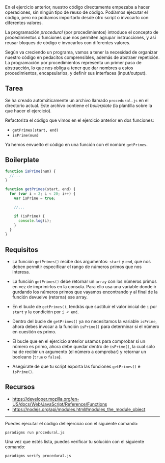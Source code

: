 En el ejercicio anterior, nuestro código directamente empezaba a hacer
operaciones, sin ningún tipo de reuso de código. Podíamos ejecutar el código,
pero no podíamos importarlo desde otro script o invocarlo con diferentes
valores.

La programación _procedural_ (por procedimientos) introduce el concepto de
procedimientos o funciones que nos permiten agrupar instrucciones, y así reusar
bloques de código e invocarlos con diferentes valores.

Según va creciendo un programa, vamos a tener la necesidad de organizar nuestro
código en pedacitos comprensibles, además de abstraer repetición. La
programación por procedimientos representa un primer paso de abstracción, lo que
nos obliga a tener que dar nombres a estos procedimientos, encapsularlos, y
definir sus interfaces (input/output).

## Tarea

Se ha creado automáticamente un archivo llamado `procedural.js` en el directorio
actual. Este archivo contiene el _boilerplate_ (la plantilla sobre la que hacer
el ejercicio).

Refactoriza el código que vimos en el ejercicio anterior en dos funciones:

* `getPrimes(start, end)`
* `isPrime(num)`

Ya hemos envuelto el código en una función con el nombre `getPrimes`.

## Boilerplate

```js
function isPrime(num) {
  //...
}

function getPrimes(start, end) {
  for (var i = 2; i < 20; i++) {
    var isPrime = true;

    //...

    if (isPrime) {
      console.log(i);
    }
  }
}
```

## Requisitos

* La función `getPrimes()` recibe dos argumentos: `start` y `end`, que nos deben permitir especificar el rango de números primos que nos interesa.

* La función `getPrimes()` debe retornar un `array` con los números primos en vez de imprimirlos en la consola. Para ello usa una variable donde ir gurdando los números primos que vayamos encontrando y al final de la función devuelve (retorna) ese array.

* En el bucle de `getPrimes()`, tendrás que sustituir el valor inicial de `i` por `start` y la condición por `i < end`.

* Dentro del bucle de `getPrimes()` ya no necesitamos la variable `isPrime`, ahora debes invocar a la función `isPrime()` para determinar si el número en cuestión es primo.

* El bucle que en el ejercicio anterior usamos para comprobar si un número es primo, ahora debe quedar dentro de `isPrime()`, la cual sólo ha de recibir un argumento (el número a comprobar) y retornar un booleano (`true` o `false`).

* Asegúrate de que tu script exporta las funciones `getPrimes()` e `isPrime()`.

## Recursos

* https://developer.mozilla.org/en-US/docs/Web/JavaScript/Reference/Functions
* https://nodejs.org/api/modules.html#modules_the_module_object

***

Puedes ejecutar el código del ejercicio con el siguiente comando:

`paradigms run procedural.js`

Una vez que estés lista, puedes verificar tu solución con el siguiente comando:

`paradigms verify procedural.js`

